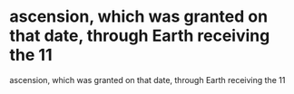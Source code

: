 # ascension, which was granted on that date, through Earth receiving the 11

ascension, which was granted on that date, through Earth receiving the 11